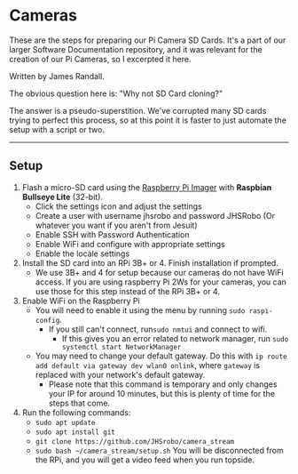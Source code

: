 # Cameras
These are the steps for preparing our Pi Camera SD Cards. It's a part of our larger Software Documentation repository, and it was relevant for the creation of our Pi Cameras, so I excerpted it here.

Written by James Randall.

The obvious question here is: "Why not SD Card cloning?"

The answer is a pseudo-superstition. We've corrupted many SD cards trying to perfect this process, so at this point it is faster to just automate the setup with a script or two.

***

## Setup
1. Flash a micro-SD card using the [Raspberry Pi Imager](https://www.raspberrypi.com/software/) with **Raspbian Bullseye Lite** (32-bit).
	* Click the settings icon and adjust the settings
	* Create a user with username jhsrobo and password JHSRobo (Or whatever you want if you aren't from Jesuit)
	* Enable SSH with Password Authentication
	* Enable WiFi and configure with appropriate settings
	* Enable the locale settings
2. Install the SD card into an RPi 3B+ or 4. Finish installation if prompted.
	* We use 3B+ and 4 for setup because our cameras do not have WiFi access. If you are using raspberry Pi 2Ws for your cameras, you can use those for this step instead of the RPi 3B+ or 4.
3. Enable WiFi on the Raspberry Pi
	* You will need to enable it using the menu by running `sudo raspi-config`.
		* If you still can't connect, run`sudo nmtui` and connect to wifi.
			* If this gives you an error related to network manager, run `sudo systemctl start NetworkManager`
    * You may need to change your default gateway. Do this with `ip route add default via gateway dev wlan0 onlink`, where `gateway` is replaced with your network's default gateway.
	    * Please note that this command is temporary and only changes your IP for around 10 minutes, but this is plenty of time for the steps that come.
4. Run the following commands:
	* `sudo apt update`
	* `sudo apt install git`
	* `git clone https://github.com/JHSrobo/camera_stream`
	* `sudo bash ~/camera_stream/setup.sh`
You will be disconnected from the RPi, and you will get a video feed when you run topside.